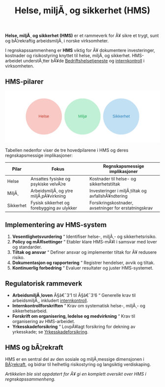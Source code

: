 ﻿---
title: "Helse, miljÃ¸ og sikkerhet (HMS)"
meta_title: "Helse, miljÃ¸ og sikkerhet (HMS)"
meta_description: '**Helse, miljÃ¸ og sikkerhet (HMS)** er et rammeverk for Ã¥ sikre et trygt, sunt og bÃ¦rekraftig arbeidsmiljÃ¸ i norske virksomheter.'
slug: hms
type: blog
layout: pages/single
---

**Helse, miljÃ¸ og sikkerhet (HMS)** er et rammeverk for Ã¥ sikre et trygt, sunt og bÃ¦rekraftig arbeidsmiljÃ¸ i norske virksomheter.

I regnskapssammenheng er **HMS** viktig for Ã¥ dokumentere investeringer, kostnader og risikostyring knyttet til helse, miljÃ¸ og sikkerhet. HMS-arbeidet understÃ¸tter bÃ¥de [Bedriftshelsetjeneste](/blogs/regnskap/bedriftshelsetjeneste "Bedriftshelsetjeneste: HMS-tjenester og krav") og [internkontroll](/blogs/regnskap/hva-er-internkontroll "Hva er Internkontroll i Regnskap?") i virksomheten.

## HMS-pilarer

![HMS-pilarer](hms-pillars.svg)

Tabellen nedenfor viser de tre hovedpilarene i HMS og deres regnskapsmessige implikasjoner:

| Pilar     | Fokus                                 | Regnskapsmessige implikasjoner                      |
|-----------|---------------------------------------|-----------------------------------------------------|
| Helse     | Ansattes fysiske og psykiske velvÃ¦re  | Kostnader til helse- og sikkerhetstiltak            |
| MiljÃ¸     | ArbeidsmiljÃ¸ og ytre miljÃ¸pÃ¥virkning   | Investeringer i miljÃ¸tiltak og avfallshÃ¥ndtering    |
| Sikkerhet | Fysisk sikkerhet og forebygging av ulykker | Forsikringskostnader, avsetninger for erstatningskrav |

## Implementering av HMS-system

1. **Vesentlighetsvurdering** “ Identifiser helse-, miljÃ¸- og sikkerhetsrisiko.
2. **Policy og mÃ¥lsettinger** “ Etabler klare HMS-mÃ¥l i samsvar med lover og standarder.
3. **Tiltak og ansvar** “ Definer ansvar og implementer tiltak for Ã¥ redusere risiko.
4. **Dokumentasjon og rapportering** “ Registrer hendelser, avvik og tiltak.
5. **Kontinuerlig forbedring** “ Evaluer resultater og juster HMS-systemet.

## Regulatorisk rammeverk

* **ArbeidsmiljÃ¸loven** Â§â€¯3‘1 til Â§â€¯3‘6 “ Generelle krav til arbeidsmiljÃ¸, inkludert [internkontroll](/blogs/regnskap/hva-er-internkontroll "Hva er Internkontroll i Regnskap?").
* **Internkontrollforskriften** “ Krav om systematisk helse-, miljÃ¸- og sikkerhetsarbeid.
* **Forskrift om organisering, ledelse og medvirkning** “ Krav til organisering av HMS-arbeidet.
* **Yrkesskadeforsikring** “ LovpÃ¥lagt forsikring for dekning av yrkesskade; se [Yrkesskadeforsikring](/blogs/regnskap/yrkesskadeforsikring "Yrkesskadeforsikring “ Guide til Yrkesskadeforsikring for Norske Virksomheter").

## HMS og bÃ¦rekraft

HMS er en sentral del av den sosiale og miljÃ¸messige dimensjonen i [BÃ¦rekraft](/blogs/regnskap/baerekraft "BÃ¦rekraft i Regnskap: En Komplett Guide til BÃ¦rekraftsrapportering"), og bidrar til helhetlig risikostyring og langsiktig verdiskaping.

*Artikkelen ble sist oppdatert for Ã¥ gi en komplett oversikt over HMS i regnskapssammenheng.*



